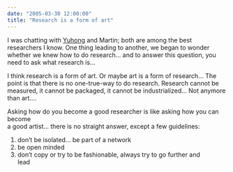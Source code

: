 ```yaml
---
date: "2005-03-30 12:00:00"
title: "Research is a form of art"
---
```




I was chatting with [Yuhong](https://flydragony.blogspot.com/) and Martin; both are among the best researchers I know. One thing leading to another, we began to wonder whether we knew how to do research&hellip; and to answer this question, you need to ask what research is&hellip;

I think research is a form of art. Or maybe art is a form of research&hellip; The point is that there is no one-true-way to do research. Research cannot be measured, it cannot be packaged, it cannot be industrialized&hellip; Not anymore than art&hellip;.

Asking how do you become a good researcher is like asking how you can become<br/>
a good artist&hellip; there is no straight answer, except a few guidelines:

1. don&rsquo;t be isolated&hellip; be part of a network
1. be open minded
1. don&rsquo;t copy or try to be fashionable, always try to go further and<br/>
lead


